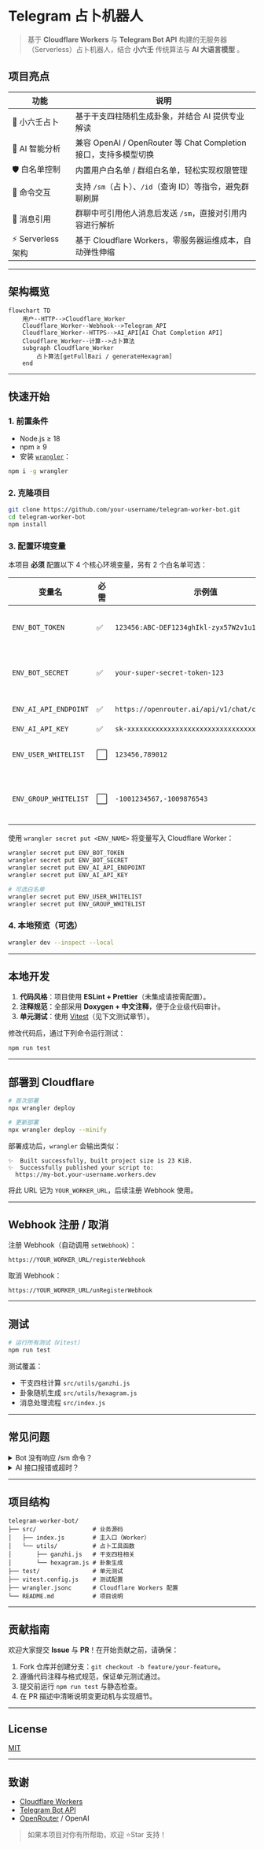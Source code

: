 # Telegram 占卜机器人

> 基于 **Cloudflare Workers** 与 **Telegram Bot API** 构建的无服务器（Serverless）占卜机器人，结合 **小六壬** 传统算法与 **AI 大语言模型** 。

## 项目亮点

| 功能               | 说明                                                                                 |
| ------------------ | ------------------------------------------------------------------------------------ |
| 🔮 小六壬占卜      | 基于干支四柱随机生成卦象，并结合 AI 提供专业解读                                         |
| 🤖 AI 智能分析     | 兼容 OpenAI / OpenRouter 等 Chat Completion 接口，支持多模型切换                         |
| 🛡️ 白名单控制      | 内置用户白名单 / 群组白名单，轻松实现权限管理                                           |
| 💬 命令交互        | 支持 `/sm`（占卜）、`/id`（查询 ID）等指令，避免群聊刷屏                                |
| 🔗 消息引用        | 群聊中可引用他人消息后发送 `/sm`，直接对引用内容进行解析                                |
| ⚡ Serverless 架构  | 基于 Cloudflare Workers，零服务器运维成本，自动弹性伸缩                                 |

---

## 架构概览

```mermaid
flowchart TD
    用户--HTTP-->Cloudflare_Worker
    Cloudflare_Worker--Webhook-->Telegram_API
    Cloudflare_Worker--HTTPS-->AI_API[AI Chat Completion API]
    Cloudflare_Worker--计算-->占卜算法
    subgraph Cloudflare_Worker
        占卜算法[getFullBazi / generateHexagram]
    end
```

---

## 快速开始

### 1. 前置条件

* Node.js ≥ 18
* npm ≥ 9
* 安装 [`wrangler`](https://developers.cloudflare.com/workers/wrangler/)：

```bash
npm i -g wrangler
```

### 2. 克隆项目

```bash
git clone https://github.com/your-username/telegram-worker-bot.git
cd telegram-worker-bot
npm install
```

### 3. 配置环境变量

本项目 **必须** 配置以下 4 个核心环境变量，另有 2 个白名单可选：

| 变量名                 | 必需 | 示例值                                               | 说明                                   |
| ---------------------- | ---- | ---------------------------------------------------- | -------------------------------------- |
| `ENV_BOT_TOKEN`        | ✅   | `123456:ABC-DEF1234ghIkl-zyx57W2v1u123er1`           | BotFather 生成的 Bot Token            |
| `ENV_BOT_SECRET`       | ✅   | `your-super-secret-token-123`                        | 自定义，用于校验 Telegram Webhook      |
| `ENV_AI_API_ENDPOINT`  | ✅   | `https://openrouter.ai/api/v1/chat/completions`      | AI 聊天接口地址                        |
| `ENV_AI_API_KEY`       | ✅   | `sk-xxxxxxxxxxxxxxxxxxxxxxxxxxxxxxxxxxxx`           | AI Key                                 |
| `ENV_USER_WHITELIST`   | ⬜   | `123456,789012`                                     | 用户白名单，多 ID 逗号分隔             |
| `ENV_GROUP_WHITELIST`  | ⬜   | `-1001234567,-1009876543`                            | 群组白名单（群组 ID 为负数）           |

使用 `wrangler secret put <ENV_NAME>` 将变量写入 Cloudflare Worker：

```bash
wrangler secret put ENV_BOT_TOKEN
wrangler secret put ENV_BOT_SECRET
wrangler secret put ENV_AI_API_ENDPOINT
wrangler secret put ENV_AI_API_KEY

# 可选白名单
wrangler secret put ENV_USER_WHITELIST
wrangler secret put ENV_GROUP_WHITELIST
```

### 4. 本地预览（可选）

```bash
wrangler dev --inspect --local
```

---

## 本地开发

1. **代码风格**：项目使用 **ESLint + Prettier**（未集成请按需配置）。
2. **注释规范**：全部采用 **Doxygen + 中文注释**，便于企业级代码审计。
3. **单元测试**：使用 [Vitest](https://vitest.dev/)（见下文测试章节）。

修改代码后，通过下列命令运行测试：

```bash
npm run test
```

---

## 部署到 Cloudflare

```bash
# 首次部署
npx wrangler deploy

# 更新部署
npx wrangler deploy --minify
```

部署成功后，`wrangler` 会输出类似：

```
✨  Built successfully, built project size is 23 KiB.
✨  Successfully published your script to:
  https://my-bot.your-username.workers.dev
```

将此 URL 记为 `YOUR_WORKER_URL`，后续注册 Webhook 使用。

---

## Webhook 注册 / 取消

注册 Webhook（自动调用 `setWebhook`）：

```
https://YOUR_WORKER_URL/registerWebhook
```

取消 Webhook：

```
https://YOUR_WORKER_URL/unRegisterWebhook
```

---

## 测试

```bash
# 运行所有测试（Vitest）
npm run test
```

测试覆盖：

* 干支四柱计算 `src/utils/ganzhi.js`
* 卦象随机生成 `src/utils/hexagram.js`
* 消息处理流程 `src/index.js`

---

## 常见问题

<details>
<summary>Bot 没有响应 /sm 命令？</summary>
1. 确认已正确设置 Webhook。
2. 检查 `ENV_BOT_SECRET` 是否与注册时一致。
3. 确认用户 / 群组在白名单内（或未配置白名单）。
</details>

<details>
<summary>AI 接口报错或超时？</summary>
1. 检查 `ENV_AI_API_ENDPOINT` 是否可访问。
2. 关注调用额度 / 余额。
3. 考虑降低并发或更换模型。
</details>

---

## 项目结构

```text
telegram-worker-bot/
├── src/                # 业务源码
│   ├── index.js        # 主入口（Worker）
│   └── utils/          # 占卜工具函数
│       ├── ganzhi.js   # 干支四柱相关
│       └── hexagram.js # 卦象生成
├── test/               # 单元测试
├── vitest.config.js    # 测试配置
├── wrangler.jsonc      # Cloudflare Workers 配置
└── README.md           # 项目说明
```

---

## 贡献指南

欢迎大家提交 **Issue** 与 **PR**！在开始贡献之前，请确保：

1. Fork 仓库并创建分支：`git checkout -b feature/your-feature`。
2. 遵循代码注释与格式规范，保证单元测试通过。
3. 提交前运行 `npm run test` 与静态检查。
4. 在 PR 描述中清晰说明变更动机与实现细节。

---

## License

[MIT](LICENSE)

---

## 致谢

* [Cloudflare Workers](https://workers.cloudflare.com/)
* [Telegram Bot API](https://core.telegram.org/bots/api)
* [OpenRouter](https://openrouter.ai/) / OpenAI

> 如果本项目对你有所帮助，欢迎 ⭐Star 支持！
